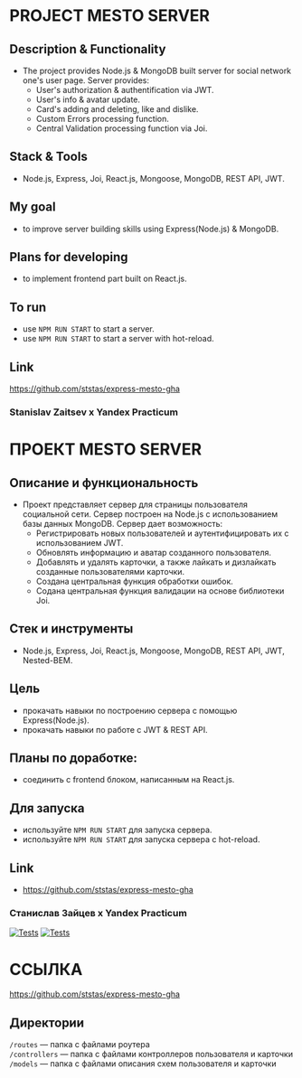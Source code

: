 # PROJECT MESTO SERVER

## Description & Functionality
* The project provides Node.js & MongoDB built server for social network one's user page. 
  Server provides:
  * User's authorization & authentification via JWT. 
  * User's info & avatar update.
  * Card's adding and deleting, like and dislike. 
  * Custom Errors processing function.
  * Central Validation processing function via Joi.

## Stack & Tools
* Node.js, Express, Joi, React.js, Mongoose, MongoDB, REST API, JWT.

## My goal
* to improve server building skills using Express(Node.js) & MongoDB.

## Plans for developing
* to implement frontend part built on React.js.

## To run
* use `NPM RUN START` to start a server.
* use `NPM RUN START` to start a server with hot-reload.

## Link
https://github.com/ststas/express-mesto-gha

### Stanislav Zaitsev х Yandex Practicum 


# ПРОЕКТ MESTO SERVER

## Описание и функциональность
* Проект представляет сервер для страницы пользователя социальной сети. Сервер построен на Node.js с использованием базы данных MongoDB.
  Сервер дает возможность:
  * Регистрировать новых пользователей и аутентифицировать их с использованием JWT.
  * Обновлять информацию и аватар созданного пользователя.
  * Добавлять и удалять карточки, а также лайкать и дизлайкать созданные пользователями карточки.
  * Создана центральная функция обработки ошибок.
  * Содана центральная функция валидации на основе библиотеки Joi.

## Стек и инструменты
* Node.js, Express, Joi, React.js, Mongoose, MongoDB, REST API, JWT, Nested-BEM.

## Цель
* прокачать навыки по построению сервера с помощью Express(Node.js).
* прокачать навыки по работе с JWT & REST API.

## Планы по доработке:  
* соединить c frontend блоком, написанным на React.js.

## Для запуска
* используйте `NPM RUN START` для запуска сервера.
* используйте `NPM RUN START` для запуска сервера с hot-reload.

## Link
* https://github.com/ststas/express-mesto-gha

### Станислав Зайцев х Yandex Practicum 



[![Tests](../../actions/workflows/tests-13-sprint.yml/badge.svg)](../../actions/workflows/tests-13-sprint.yml) [![Tests](../../actions/workflows/tests-14-sprint.yml/badge.svg)](../../actions/workflows/tests-14-sprint.yml)

# ССЫЛКА
https://github.com/ststas/express-mesto-gha

## Директории

`/routes` — папка с файлами роутера  
`/controllers` — папка с файлами контроллеров пользователя и карточки   
`/models` — папка с файлами описания схем пользователя и карточки  
